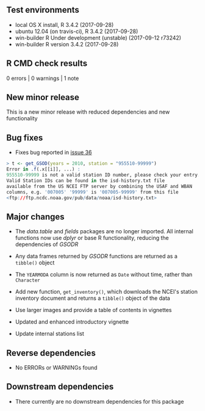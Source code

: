 ## Test environments  
* local OS X install, R 3.4.2 (2017-09-28)
* ubuntu 12.04 (on travis-ci), R 3.4.2 (2017-09-28)
* win-builder R Under development (unstable) (2017-09-12 r73242)
* win-builder R version 3.4.2 (2017-09-28)

## R CMD check results

0 errors | 0 warnings | 1 note

## New minor release

This is a new minor release with reduced dependencies and new functionality

## Bug fixes

- Fixes bug reported in [issue 36](https://github.com/ropensci/GSODR/issues/36)
```r
> t <- get_GSOD(years = 2010, station = "955510-99999")
Error in .f(.x[[i]], ...) : 
955510-99999 is not a valid station ID number, please check your entry.
Valid Station IDs can be found in the isd-history.txt file
available from the US NCEI FTP server by combining the USAF and WBAN
columns, e.g. '007005' '99999' is '007005-99999' from this file 
<ftp://ftp.ncdc.noaa.gov/pub/data/noaa/isd-history.txt>
```

## Major changes

- The _data.table_ and _fields_ packages are no longer imported. All internal
functions now use _dplyr_ or base R functionality, reducing the dependencies of
_GSODR_

- Any data frames returned by _GSODR_ functions are returned as a `tibble()`
object

- The `YEARMODA` column is now returned as `Date` without time, rather than
`Character`

- Add new function, `get_inventory()`, which downloads the NCEI's station
inventory document and returns a `tibble()` object of the data

- Use larger images and provide a table of contents in vignettes

- Updated and enhanced introductory vignette

- Update internal stations list

## Reverse dependencies

- No ERRORs or WARNINGs found

## Downstream dependencies

- There currently are no downstream dependencies for this package
